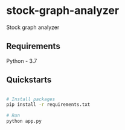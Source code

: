 # stock-graph-analyzer
Stock graph analyzer


## Requirements
Python - 3.7



## Quickstarts

```bash

# Install packages
pip install -r requirements.txt

# Run
python app.py


```

